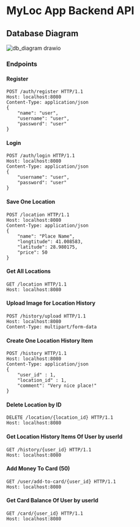 # MyLoc App Backend API

## Database Diagram

![db_diagram drawio](https://user-images.githubusercontent.com/58569590/185811982-20f1c7df-b28f-45d2-b7af-9dcc80a96ddc.png)

### Endpoints

#### Register

```
POST /auth/register HTTP/1.1
Host: localhost:8080
Content-Type: application/json
{
    "name": "user",
    "username": "user",
    "password": "user"
}
```

#### Login

```
POST /auth/login HTTP/1.1
Host: localhost:8080
Content-Type: application/json
{
    "username": "user",
    "password": "user"
}
```


#### Save One Location

```
POST /location HTTP/1.1
Host: localhost:8080
Content-Type: application/json
{
    "name": "Place Name",
    "longtitude": 41.008583,
    "latitude": 28.980175,
    "price": 50
}
```

#### Get All Locations

```
GET /location HTTP/1.1
Host: localhost:8080
```

#### Upload Image for Location History

```
POST /history/upload HTTP/1.1
Host: localhost:8080
Content-Type: multipart/form-data  
```


#### Create One Location History Item

```
POST /history HTTP/1.1
Host: localhost:8080
Content-Type: application/json
{
    "user_id" : 1,
    "location_id" : 1,
    "comment": "Very nice place!"
}
```

#### Delete Location by ID

```
DELETE /location/{location_id} HTTP/1.1
Host: localhost:8080
```

#### Get Location History Items Of User by userId

```
GET /history/{user_id} HTTP/1.1
Host: localhost:8080
```

#### Add Money To Card (50)

```
GET /user/add-to-card/{user_id} HTTP/1.1
Host: localhost:8080
```

#### Get Card Balance Of User by userId

```
GET /card/{user_id} HTTP/1.1
Host: localhost:8080
```
